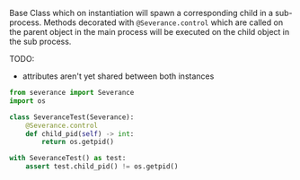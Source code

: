 Base Class which on instantiation will spawn a corresponding child in a
sub-process. Methods decorated with `@Severance.control` which are called
on the parent object in the main process will be executed on the child
object in the sub process.

TODO:
 * attributes aren't yet shared between both instances

```python
from severance import Severance
import os

class SeveranceTest(Severance):
    @Severance.control
    def child_pid(self) -> int:
        return os.getpid()

with SeveranceTest() as test:
    assert test.child_pid() != os.getpid()
```
